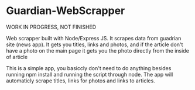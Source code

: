 # Guardian-WebScrapper

WORK IN PROGRESS, NOT FINISHED

Web scrapper built with Node/Express JS. It scrapes data from guadrian site (news app). It gets you titles, links and photos, and if the article don't have a photo on the main page it gets you the photo directly from the inside of article 

This is a simple app, you basiccly don't need to do anything besides running npm install and running the script through node. The app will automaticly scrape titles, links for photos and links to articles.
